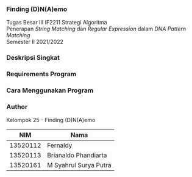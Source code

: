 ### Finding (D)N(A)emo
Tugas Besar III IF2211 Strategi Algoritma <br>
Penerapan _String Matching_ dan _Regular Expression_ dalam _DNA Pattern Matching_ <br>
Semester II 2021/2022

### Deskripsi Singkat

### Requirements Program

### Cara Menggunakan Program

### Author
Kelompok 25 - Finding (D)N(A)emo

| NIM      | Nama                       |
|----------|----------------------------|
| 13520112 | Fernaldy                   | 
| 13520113 | Brianaldo Phandiarta       | 
| 13520161 | M Syahrul Surya Putra      | 
